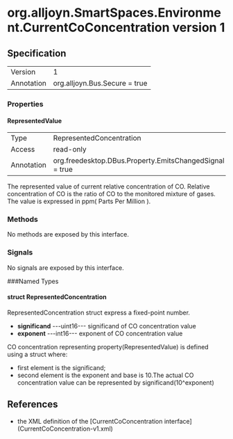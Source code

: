 # org.alljoyn.SmartSpaces.Environment.CurrentCoConcentration version 1

## Specification

|              |                                      |
|--------------|--------------------------------------|
| Version      | 1                                    |
| Annotation   | org.alljoyn.Bus.Secure = true        |

### Properties

#### RepresentedValue

|               |                                                         |
|---------------|---------------------------------------------------------|
| Type          | RepresentedConcentration                                |
| Access        | read-only                                               |
| Annotation    | org.freedesktop.DBus.Property.EmitsChangedSignal = true |

The represented value of current relative concentration of CO.
Relative concentration of CO is the ratio of CO to the monitored mixture of gases.
The value is expressed in ppm( Parts Per Million ).

### Methods

No methods are exposed by this interface.

### Signals

No signals are exposed by this interface.

###Named Types

#### struct RepresentedConcentration

RepresentedConcentration struct express a fixed-point number.
  * **significand**  ---uint16--- significand of CO concentration value
  * **exponent**  ---int16--- exponent of CO concentration value

CO concentration representing property(RepresentedValue)
is defined using a struct where:
  * first element is the significand;
  * second element is the exponent and base is 10.The actual CO concentration
    value can be represented by significand(10^exponent)

## References

  * the XML definition of the [CurrentCoConcentration interface]
    (CurrentCoConcentration-v1.xml)

